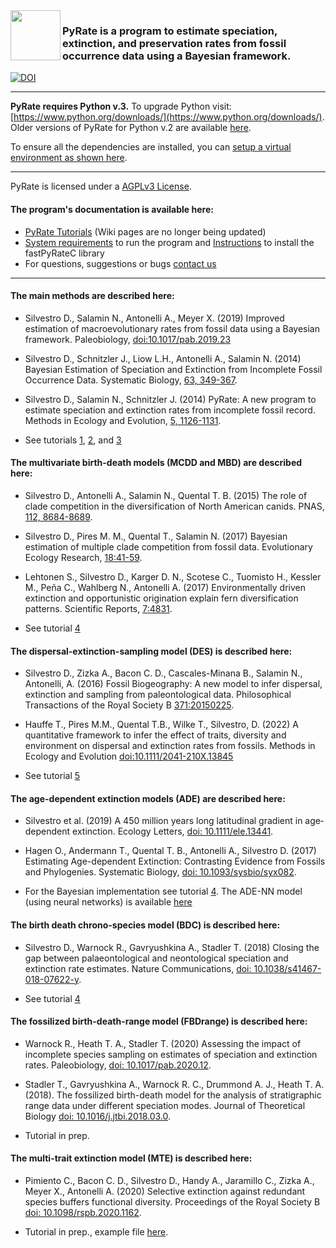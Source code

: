 <img src="https://github.com/dsilvestro/PyRate/blob/master/pyrate_lib/PyRate_logo1024.png" align="left" width="80">  

### PyRate is a program to estimate speciation, extinction, and preservation rates from fossil occurrence data using a Bayesian framework.

[![DOI](https://zenodo.org/badge/21620870.svg)](https://zenodo.org/badge/latestdoi/21620870)

---
**PyRate requires Python v.3.** 
To upgrade Python visit: [https://www.python.org/downloads/](https://www.python.org/downloads/). Older versions of PyRate for Python v.2 are available [here](https://github.com/dsilvestro/PyRate/tree/master/PyRate_for_Python2).

To ensure all the dependencies are installed, you can [setup a virtual environment as shown here](https://github.com/dsilvestro/PyRate/blob/master/tutorials/pyrate_tutorial_0.md).

---

PyRate is licensed under a [AGPLv3 License](https://tldrlegal.com/license/gnu-affero-general-public-license-v3-(agpl-3.0)#summary).

#### The program's documentation is available here: 
* [PyRate Tutorials](https://github.com/dsilvestro/PyRate/tree/master/tutorials) (Wiki pages are no longer being updated)
* [System requirements](https://github.com/dsilvestro/PyRate/wiki#compatibility-and-installation) to run the program and [Instructions](https://github.com/dsilvestro/PyRate/blob/master/pyrate_lib/fastPyRateC/README.md) to install the fastPyRateC library 
* For questions, suggestions or bugs [contact us](mailto:pyrate.help@gmail.com)


---


#### The main methods are described here:

* Silvestro D., Salamin N., Antonelli A., Meyer X. (2019) Improved estimation of macroevolutionary rates from fossil data using a Bayesian framework. Paleobiology,
[doi:10.1017/pab.2019.23](https://doi.org/10.1017/pab.2019.23)

* Silvestro D., Schnitzler J., Liow L.H., Antonelli A., Salamin N. (2014) Bayesian Estimation of Speciation and Extinction from Incomplete Fossil Occurrence Data. Systematic Biology, [63, 349-367](https://academic.oup.com/sysbio/article/63/3/349/1650079).

* Silvestro D., Salamin N., Schnitzler J. (2014) PyRate: A new program to estimate speciation and extinction rates from incomplete fossil record. Methods in Ecology and Evolution, [5, 1126-1131](http://onlinelibrary.wiley.com/doi/10.1111/2041-210X.12263/abstract).
 
* See tutorials [1](https://github.com/dsilvestro/PyRate/blob/master/tutorials/pyrate_tutorial_1.md), [2](https://github.com/dsilvestro/PyRate/blob/master/tutorials/pyrate_tutorial_2.md), and [3](https://github.com/dsilvestro/PyRate/blob/master/tutorials/pyrate_tutorial_3.md)


#### The multivariate birth-death models (MCDD and MBD) are described here: 

* Silvestro D., Antonelli A., Salamin N., Quental T. B. (2015) The role of clade competition in the diversification of North American canids. PNAS, [112, 8684-8689](http://www.pnas.org/content/112/28/8684).

* Silvestro D., Pires M. M., Quental T., Salamin N. (2017) Bayesian estimation of multiple clade competition from fossil data. Evolutionary Ecology Research, 	[18:41-59](http://evolutionary-ecology.com/abstracts/v18/3010.html).

* Lehtonen S., Silvestro D., Karger D. N., Scotese C., Tuomisto H., Kessler M., Peña C., Wahlberg N., Antonelli A. (2017) Environmentally driven extinction and opportunistic origination explain fern diversification patterns. Scientific Reports, [7:4831](https://www.nature.com/articles/s41598-017-05263-7).

* See tutorial [4](https://github.com/dsilvestro/PyRate/blob/master/tutorials/pyrate_tutorial_4.md)


#### The dispersal-extinction-sampling model (DES) is described here:

* Silvestro D., Zizka A., Bacon C. D., Cascales-Minana B., Salamin N., Antonelli, A. (2016) Fossil Biogeography: A new model to infer dispersal, extinction and sampling from paleontological data. Philosophical Transactions of the Royal Society B [371:20150225](http://rstb.royalsocietypublishing.org/content/371/1691/20150225).

* Hauffe T., Pires M.M., Quental T.B., Wilke T., Silvestro, D. (2022) A quantitative framework to infer the effect of traits, diversity and environment on dispersal and extinction rates from fossils. Methods in Ecology and Evolution
[doi:10.1111/2041-210X.13845](https://onlinelibrary.wiley.com/doi/abs/10.1111/2041-210X.13845)

* See tutorial [5](https://github.com/dsilvestro/PyRate/blob/master/tutorials/pyrate_tutorial_5.md)


#### The age-dependent extinction models (ADE) are described here:

* Silvestro et al. (2019) A 450 million years long latitudinal gradient in age‐dependent extinction. Ecology Letters, [doi: 10.1111/ele.13441](https://onlinelibrary.wiley.com/doi/full/10.1111/ele.13441).

* Hagen O., Andermann T., Quental T. B., Antonelli A., Silvestro D. (2017) Estimating Age-dependent Extinction: Contrasting Evidence from Fossils and Phylogenies. Systematic Biology, [doi: 10.1093/sysbio/syx082](https://academic.oup.com/sysbio/article/doi/10.1093/sysbio/syx082/4563320/Estimating-Agedependent-Extinction-Contrasting).

* For the Bayesian implementation see tutorial [4](https://github.com/dsilvestro/PyRate/blob/master/tutorials/pyrate_tutorial_4.md#age-dependent-extinction-ade-model). The ADE-NN model (using neural networks) is available [here](https://github.com/dsilvestro/PyRate/tree/master/ADE-NN)




#### The birth death chrono-species model (BDC) is described here:

* Silvestro D., Warnock R., Gavryushkina A., Stadler T. (2018) Closing the gap between palaeontological and neontological speciation and extinction rate estimates. Nature Communications, [doi: 10.1038/s41467-018-07622-y](https://www.nature.com/articles/s41467-018-07622-y).

* See tutorial [4](https://github.com/dsilvestro/PyRate/blob/master/tutorials/pyrate_tutorial_4.md#the-birth-death-chronospecies-bdc-model)



#### The fossilized birth-death-range model (FBDrange) is described here:

* Warnock R., Heath T. A., Stadler T. (2020) Assessing the impact of incomplete species sampling on estimates of speciation and extinction rates. Paleobiology, [doi: 10.1017/pab.2020.12](https://www.cambridge.org/core/journals/paleobiology/article/assessing-the-impact-of-incomplete-species-sampling-on-estimates-of-speciation-and-extinction-rates/8D82C01066E7E2A24F2A4A8ACAC2B69F).

* Stadler T., Gavryushkina A., Warnock R. C., Drummond A. J., Heath T. A. (2018). The fossilized birth-death model for the analysis of stratigraphic range data under different speciation modes. Journal of Theoretical Biology [doi: 10.1016/j.jtbi.2018.03.0](https://www.sciencedirect.com/science/article/pii/S002251931830119X).

* Tutorial in prep. 



#### The multi-trait extinction model (MTE) is described here:

* Pimiento C., Bacon C. D., Silvestro D., Handy A., Jaramillo C., Zizka A., Meyer X., Antonelli A. (2020) Selective extinction against redundant species buffers functional diversity. Proceedings of the Royal Society B [doi: 10.1098/rspb.2020.1162](https://royalsocietypublishing.org/doi/abs/10.1098/rspb.2020.1162).

* Tutorial in prep., example file [here](https://github.com/dsilvestro/PyRate/blob/master/example_files/Example_data_MTE.txt). 
